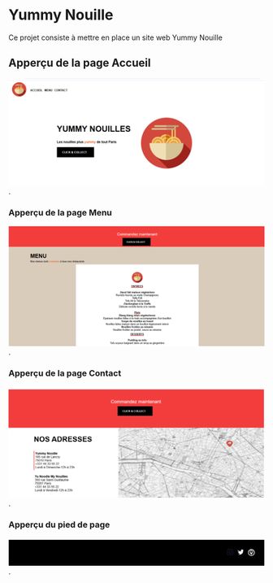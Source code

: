 # Yummy Nouille

Ce projet consiste à mettre en place un site web Yummy Nouille

## Apperçu de la page Accueil


![capture d'écran du site web](./images/yummy_accueil.PNG).


### Apperçu de la page  Menu

![capture d'écran du site web](./images/yummy_menu.PNG).

### Apperçu de la page Contact

![capture d'écran du site web](./images/yummy_contact.PNG).

### Apperçu du pied de page

![capture d'écran du site web](./images/yummy_footer.PNG).
